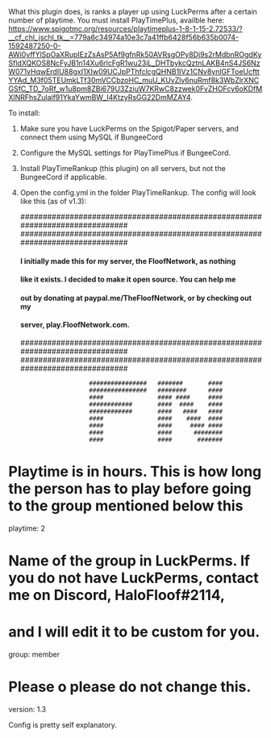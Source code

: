 What this plugin does, is ranks a player up using LuckPerms after a certain number of playtime. You must install PlayTimePlus, availble here: https://www.spigotmc.org/resources/playtimeplus-1-8-1-15-2.72533/?__cf_chl_jschl_tk__=779a6c34974a10e3c7a41ffb6428f56b635b0074-1592487250-0-AWi0yffYlSpOaXRupIEzZsAsP5Af9gfnRk50AVRsgOPy8Dj9s2rMdbnROgdKySfldXQKOS8NcFyJB1n14Xu6rlcFgR1wu23iL_DHTbykcQztnLAKB4nS4JS6NzW071vHqwErdIU88gxI1XIw09UCJpPThfclcgQHNB1IVz1CNv8ynlGFToeUcfttYYAd_M3f05TEUmkLTf30mVCCbzoHC_muU_KUvZlv6nuRmf8k3WbZlrXNCGSfC_TD_7oRf_w1u8pm8ZBi679U3ZziuW7KRwC8zzwek0FvZHOFcy6oKDfMXlNRFhsZulaif91YkaYwmBW_I4KtzyRsGG22DmMZAY4.

To install:
1. Make sure you have LuckPerms on the Spigot/Paper servers, and connect them using MySQL if BungeeCord
2. Configure the MySQL settings for PlayTimePlus if BungeeCord.
3. Install PlayTimeRankup (this plugin) on all servers, but not the BungeeCord if applicable.
4. Open the config.yml in the folder PlayTimeRankup. The config will look like this (as of v1.3):
     
     ##############################################################################
     ##############################################################################
     #### I initially made this for my server, the FloofNetwork, as nothing    ####
     #### like it exists. I decided to make it open source. You can help me    ####
     #### out by donating at paypal.me/TheFloofNetwork, or by checking out my  ####
     #### server, play.FloofNetwork.com.                                       ####
     ##############################################################################
     ##############################################################################


                          ################   #######       ####
                          ################   ########      ####
                          ####               #### ####     ####
                          ############       ####  ####    ####
                          ############       ####   ####   ####
                          ####               ####    ####  ####
                          ####               ####     #### ####
                          ####               ####      ########
                          ####               ####       #######


# Playtime is in hours. This is how long the person has to play before going to the group mentioned below this
playtime: 2

# Name of the group in LuckPerms. If you do not have LuckPerms, contact me on Discord, HaloFloof#2114,
# and I will edit it to be custom for you.
group: member


# Please o please do not change this.
version: 1.3

Config is pretty self explanatory.
